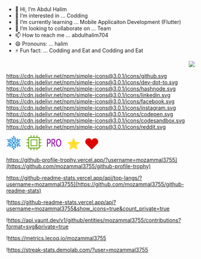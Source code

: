 - 👋 Hi, I’m Abdul Halim
- 👀 I’m interested in ... Codding 
- 🌱 I’m currently learning ... Mobile Applicaiton Development (Flutter)
- 💞️ I’m looking to collaborate on ... Team
- 📫 How to reach me ... abdulhalim704
- 😄 Pronouns: ... halim
- ⚡ Fun fact: ... Codding and Eat and Codding and Eat

<img align="right" src="https://visitor-badge.laobi.icu/badge?page_id=mozammal3755.mozammal3755" />

<br/>


 

https://cdn.jsdelivr.net/npm/simple-icons@3.0.1/icons/github.svg  https://cdn.jsdelivr.net/npm/simple-icons@3.0.1/icons/dev-dot-to.svg  https://cdn.jsdelivr.net/npm/simple-icons@3.0.1/icons/hashnode.svg  https://cdn.jsdelivr.net/npm/simple-icons@3.0.1/icons/linkedin.svg  https://cdn.jsdelivr.net/npm/simple-icons@3.0.1/icons/facebook.svg  https://cdn.jsdelivr.net/npm/simple-icons@3.0.1/icons/instagram.svg  https://cdn.jsdelivr.net/npm/simple-icons@3.0.1/icons/codepen.svg  https://cdn.jsdelivr.net/npm/simple-icons@3.0.1/icons/codesandbox.svg  https://cdn.jsdelivr.net/npm/simple-icons@3.0.1/icons/reddit.svg  

<a href='https://archiveprogram.github.com/'><img src='https://raw.githubusercontent.com/acervenky/animated-github-badges/master/assets/acbadge.gif' width='40' height='40'></a> <a href='https://docs.github.com/en/developers'><img src='https://raw.githubusercontent.com/acervenky/animated-github-badges/master/assets/devbadge.gif' width='40' height='40'></a> <a href='https://github.com/pricing'><img src='https://raw.githubusercontent.com/acervenky/animated-github-badges/master/assets/pro.gif' width='40' height='40'></a> <a href='https://stars.github.com/'><img src='https://raw.githubusercontent.com/acervenky/animated-github-badges/master/assets/starbadge.gif' width='35' height='35'></a> <a href='https://docs.github.com/en/github/supporting-the-open-source-community-with-github-sponsors'><img src='https://raw.githubusercontent.com/acervenky/animated-github-badges/master/assets/sponsorbadge.gif' width='35' height='35'></a> 

https://github-profile-trophy.vercel.app/?username=mozammal3755](https://github.com/mozammal3755/github-profile-trophy)

https://github-readme-stats.vercel.app/api/top-langs/?username=mozammal3755](https://github.com/mozammal3755/github-readme-stats)

!https://github-readme-stats.vercel.app/api?username=mozammal3755&show_icons=true&count_private=true  

!https://api.vaunt.dev/v1/github/entities/mozammal3755/contributions?format=svg&private=true  

!https://metrics.lecoq.io/mozammal3755  

!https://streak-stats.demolab.com/?user=mozammal3755

<!---
mozammal3755/mozammal3755 is a ✨ special ✨ repository because its `README.md` (this file) appears on your GitHub profile.
You can click the Preview link to take a look at your changes.
--->
